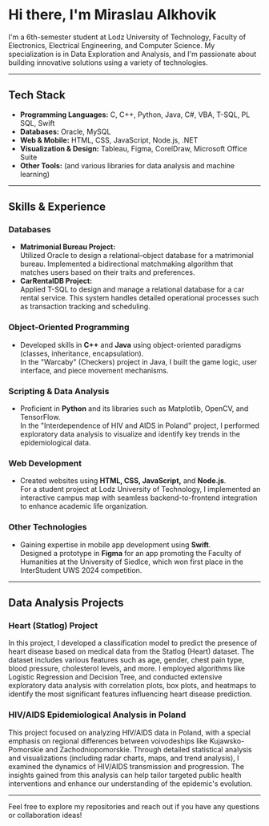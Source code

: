 # Hi there, I'm Miraslau Alkhovik

I'm a 6th-semester student at Lodz University of Technology, Faculty of Electronics, Electrical Engineering, and Computer Science. My specialization is in Data Exploration and Analysis, and I'm passionate about building innovative solutions using a variety of technologies.

---

## Tech Stack

- **Programming Languages:** C, C++, Python, Java, C#, VBA, T-SQL, PL SQL, Swift
- **Databases:** Oracle, MySQL
- **Web & Mobile:** HTML, CSS, JavaScript, Node.js, .NET
- **Visualization & Design:** Tableau, Figma, CorelDraw, Microsoft Office Suite
- **Other Tools:** (and various libraries for data analysis and machine learning)

---

## Skills & Experience

### Databases
- **Matrimonial Bureau Project:**  
  Utilized Oracle to design a relational–object database for a matrimonial bureau. Implemented a bidirectional matchmaking algorithm that matches users based on their traits and preferences.
- **CarRentalDB Project:**  
  Applied T-SQL to design and manage a relational database for a car rental service. This system handles detailed operational processes such as transaction tracking and scheduling.

### Object-Oriented Programming
- Developed skills in **C++** and **Java** using object-oriented paradigms (classes, inheritance, encapsulation).  
  In the "Warcaby" (Checkers) project in Java, I built the game logic, user interface, and piece movement mechanisms.

### Scripting & Data Analysis
- Proficient in **Python** and its libraries such as Matplotlib, OpenCV, and TensorFlow.  
  In the "Interdependence of HIV and AIDS in Poland" project, I performed exploratory data analysis to visualize and identify key trends in the epidemiological data.

### Web Development
- Created websites using **HTML, CSS, JavaScript,** and **Node.js**.  
  For a student project at Lodz University of Technology, I implemented an interactive campus map with seamless backend-to-frontend integration to enhance academic life organization.

### Other Technologies
- Gaining expertise in mobile app development using **Swift**.  
  Designed a prototype in **Figma** for an app promoting the Faculty of Humanities at the University of Siedlce, which won first place in the InterStudent UWS 2024 competition.

---

## Data Analysis Projects

### Heart (Statlog) Project
In this project, I developed a classification model to predict the presence of heart disease based on medical data from the Statlog (Heart) dataset. The dataset includes various features such as age, gender, chest pain type, blood pressure, cholesterol levels, and more. I employed algorithms like Logistic Regression and Decision Tree, and conducted extensive exploratory data analysis with correlation plots, box plots, and heatmaps to identify the most significant features influencing heart disease prediction.

### HIV/AIDS Epidemiological Analysis in Poland
This project focused on analyzing HIV/AIDS data in Poland, with a special emphasis on regional differences between voivodeships like Kujawsko-Pomorskie and Zachodniopomorskie. Through detailed statistical analysis and visualizations (including radar charts, maps, and trend analysis), I examined the dynamics of HIV/AIDS transmission and progression. The insights gained from this analysis can help tailor targeted public health interventions and enhance our understanding of the epidemic's evolution.

---

Feel free to explore my repositories and reach out if you have any questions or collaboration ideas!
